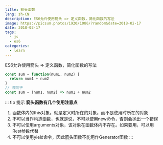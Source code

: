 ```yaml
---
title: 箭头函数
lang: zh-CN
description: ES6允许使用箭头 => 定义函数，简化函数的写法
image: https://picsum.photos/1920/1080/?random&date=2018-02-17
date: 2018-02-17
tags:
  - js
  - es6
categories:
  - learn
--- 
```


ES6允许使用箭头 => 定义函数，简化函数的写法

<!-- more -->

``` js
const sum = function(num1, num2) {
  return num1 + num2
}
// 等同于
const sum = (num1, num2) => num1 + num2
```

::: tip 提示
**箭头函数有几个使用注意点**

1. 函数体内的this对象，就是定义时所在的对象，而不是使用时所在的对象
2. 不可以当作构造函数，也就是说，不可以使用new命令，否则会抛出一个错误
3. 不可以使用arguments对象，该对象在函数体内不存在。如果要用，可以用Rest参数代替
4. 不可以使用yield命令，因此箭头函数不能用作Generator函数
:::
